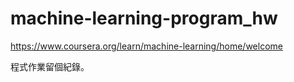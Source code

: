# machine-learning-program_hw
https://www.coursera.org/learn/machine-learning/home/welcome

程式作業留個紀錄。
